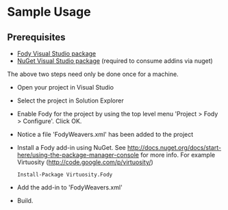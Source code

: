 # Sample Usage


## Prerequisites 

  * [Fody Visual Studio package](http://visualstudiogallery.msdn.microsoft.com/074a2a26-d034-46f1-8fe1-0da97265eb7a) 
  * [NuGet Visual Studio package](http://visualstudiogallery.msdn.microsoft.com/27077b70-9dad-4c64-adcf-c7cf6bc9970c) (required to consume addins via nuget)

The above two steps need only be done once for a machine.

  * Open your project in Visual Studio
  * Select the project in Solution Explorer
  * Enable Fody for the project by using the top level menu 'Project > Fody > Configure'. Click OK. 
  * Notice a file 'FodyWeavers.xml' has been added to the project
  * Install a Fody add-in using NuGet. See http://docs.nuget.org/docs/start-here/using-the-package-manager-console for more info. For example Virtuosity (http://code.google.com/p/virtuosity/)

    `Install-Package Virtuosity.Fody`

  * Add the add-in to 'FodyWeavers.xml'


    <?xml version="1.0" encoding="utf-8" ?>
    <Weavers>
      <Virtuosity/>
    </Weavers>


  * Build.
    

  